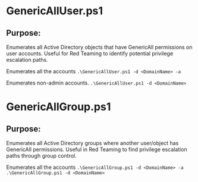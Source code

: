 # GenericAllUser.ps1

## Purpose:
Enumerates all Active Directory objects that have GenericAll permissions on user accounts. Useful for Red Teaming to identify potential privilege escalation paths.

Enumerates all the accounts
```.\GenericAllUser.ps1 -d <DomainName> -a```

Enumerates non-admin accounts.
```.\GenericAllUser.ps1 -d <DomainName>```

# GenericAllGroup.ps1

## Purpose:
Enumerates all Active Directory groups where another user/object has GenericAll permissions. Useful in Red Teaming to find privilege escalation paths through group control.

Enumerates all the accounts
```.\GenericAllGroup.ps1 -d <DomainName> -a```
```.\GenericAllGroup.ps1 -d <DomainName>```

